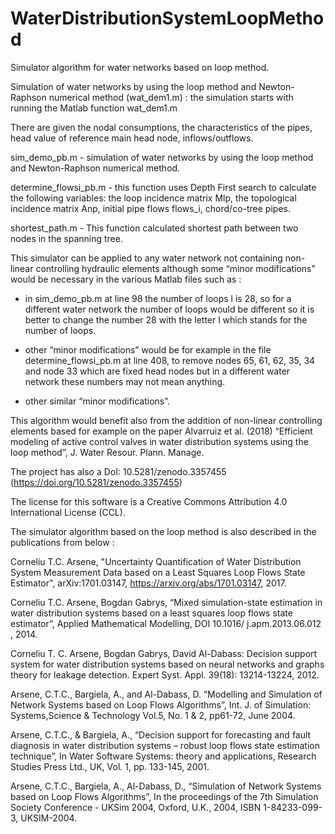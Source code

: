 # WaterDistributionSystemLoopMethod

Simulator algorithm for water networks based on loop method.

Simulation of water networks by using the loop method and Newton-Raphson numerical method (wat_dem1.m) : the simulation starts with running the Matlab function wat_dem1.m

There are given the nodal consumptions, the characteristics of the pipes, head value of reference main head node, inflows/outflows.

sim_demo_pb.m - simulation of water networks by using the loop method and Newton-Raphson numerical method.

determine_flowsi_pb.m - this function uses Depth First search to calculate the following variables: the loop incidence matrix Mlp, the topological incidence matrix Anp, initial pipe flows flows_i, chord/co-tree pipes.

shortest_path.m - This function calculated shortest path between two nodes in the spanning tree.

This simulator can be applied to any water network not containing non-linear controlling hydraulic elements although some “minor modifications” would be necessary in the various Matlab files such as :

- in sim_demo_pb.m at line 98 the number of loops l is 28, so for a different water network the number of loops would be different so it is better to change the number 28 with the letter l which stands for the number of loops.

- other “minor modifications” would be for example in the file determine_flowsi_pb.m at line 408, to remove nodes 65, 61, 62, 35, 34 and node 33 which are fixed head nodes but in a different water network these numbers may not mean anything.

- other similar “minor modifications”.

This algorithm would benefit also from the addition of non-linear controlling elements based for example on the paper Alvarruiz et al. (2018) “Efficient modeling of active control valves in water distribution systems using the loop method”, J. Water Resour. Plann. Manage.

The project has also a DoI: 10.5281/zenodo.3357455 (https://doi.org/10.5281/zenodo.3357455)

The license for this software is a Creative Commons Attribution 4.0 International License (CCL).

The simulator algorithm based on the loop method is also described in the publications from below :

Corneliu T.C. Arsene, "Uncertainty Quantification of Water Distribution System Measurement Data based on a Least Squares Loop Flows State Estimator", arXiv:1701.03147, https://arxiv.org/abs/1701.03147, 2017.

Corneliu T.C. Arsene, Bogdan Gabrys, “Mixed simulation-state estimation in water distribution systems based on a least squares loop flows state estimator”, Applied Mathematical Modelling, DOI 10.1016/ j.apm.2013.06.012 , 2014.

Corneliu T. C. Arsene, Bogdan Gabrys, David Al-Dabass: Decision support system for water distribution systems based on neural networks and graphs theory for leakage detection. Expert Syst. Appl. 39(18): 13214-13224, 2012.

Arsene, C.T.C., Bargiela, A., and Al-Dabass, D. “Modelling and Simulation of Network Systems based on Loop Flows Algorithms”, Int. J. of Simulation: Systems,Science & Technology Vol.5, No. 1 & 2, pp61-72, June 2004.

Arsene, C.T.C., & Bargiela, A., “Decision support for forecasting and fault diagnosis in water distribution systems – robust loop flows state estimation technique”, In Water Software Systems: theory and applications, Research Studies Press Ltd., UK, Vol. 1, pp. 133-145, 2001.

Arsene, C.T.C., Bargiela, A., Al-Dabass, D., “Simulation of Network Systems based on Loop Flows Algorithms”, In the proceedings of the 7th Simulation Society Conference - UKSim 2004, Oxford, U.K., 2004, ISBN 1-84233-099-3, UKSIM-2004.




  
